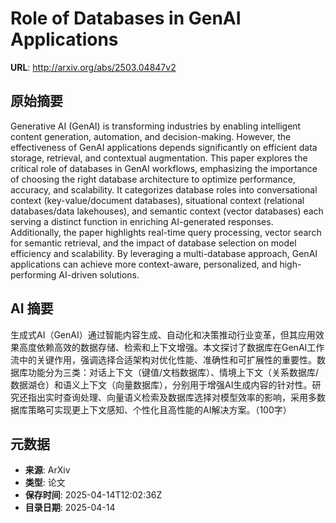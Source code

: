 # Role of Databases in GenAI Applications

**URL**: http://arxiv.org/abs/2503.04847v2

## 原始摘要

Generative AI (GenAI) is transforming industries by enabling intelligent
content generation, automation, and decision-making. However, the effectiveness
of GenAI applications depends significantly on efficient data storage,
retrieval, and contextual augmentation. This paper explores the critical role
of databases in GenAI workflows, emphasizing the importance of choosing the
right database architecture to optimize performance, accuracy, and scalability.
It categorizes database roles into conversational context (key-value/document
databases), situational context (relational databases/data lakehouses), and
semantic context (vector databases) each serving a distinct function in
enriching AI-generated responses. Additionally, the paper highlights real-time
query processing, vector search for semantic retrieval, and the impact of
database selection on model efficiency and scalability. By leveraging a
multi-database approach, GenAI applications can achieve more context-aware,
personalized, and high-performing AI-driven solutions.


## AI 摘要

生成式AI（GenAI）通过智能内容生成、自动化和决策推动行业变革，但其应用效果高度依赖高效的数据存储、检索和上下文增强。本文探讨了数据库在GenAI工作流中的关键作用，强调选择合适架构对优化性能、准确性和可扩展性的重要性。数据库功能分为三类：对话上下文（键值/文档数据库）、情境上下文（关系数据库/数据湖仓）和语义上下文（向量数据库），分别用于增强AI生成内容的针对性。研究还指出实时查询处理、向量语义检索及数据库选择对模型效率的影响，采用多数据库策略可实现更上下文感知、个性化且高性能的AI解决方案。（100字）

## 元数据

- **来源**: ArXiv
- **类型**: 论文
- **保存时间**: 2025-04-14T12:02:36Z
- **目录日期**: 2025-04-14
